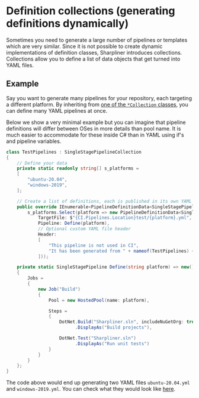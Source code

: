 # Definition collections (generating definitions dynamically)

Sometimes you need to generate a large number of pipelines or templates which are very similar.
Since it is not possible to create dynamic implementations of definition classes, Sharpliner introduces collections.
Collections allow you to define a list of data objects that get turned into YAML files.

## Example

Say you want to generate many pipelines for your repository, each targeting a different platform.
By inheriting from [one of the `*Collection` classes](https://github.com/sharpliner/sharpliner/blob/main/src/Sharpliner/AzureDevOps/PublicDefinitions.cs), you can define many YAML pipelines at once.

Below we show a very minimal example but you can imagine that pipeline definitions will differ between OSes in more details than pool name.
It is much easier to accommodate for these inside C# than in YAML using if's and pipeline variables.

```csharp
class TestPipelines : SingleStagePipelineCollection
{
    // Define your data
    private static readonly string[] s_platforms =
    [
        "ubuntu-20.04",
        "windows-2019",
    ];

    // Create a list of definitions, each is published in its own YAML file
    public override IEnumerable<PipelineDefinitionData<SingleStagePipeline>> Pipelines =>
        s_platforms.Select(platform => new PipelineDefinitionData<SingleStagePipeline>(
            TargetFile: $"{CI.Pipelines.Location}test/{platform}.yml",
            Pipeline: Define(platform),
            // Optional custom YAML file header
            Header:
            [
                "This pipeline is not used in CI",
                "It has been generated from " + nameof(TestPipelines) + ".cs for E2E test purposes",
            ]));

    private static SingleStagePipeline Define(string platform) => new()
    {
        Jobs =
        {
            new Job("Build")
            {
                Pool = new HostedPool(name: platform),

                Steps =
                {
                    DotNet.Build("Sharpliner.sln", includeNuGetOrg: true)
                          .DisplayAs("Build projects"),

                    DotNet.Test("Sharpliner.sln")
                          .DisplayAs("Run unit tests")
                }
            }
        }
    };
}
```

The code above would end up generating two YAML files `ubuntu-20.04.yml` and `windows-2019.yml`.
You can check what they would look like [here](https://github.com/sharpliner/sharpliner/tree/main/eng/pipelines/test).
